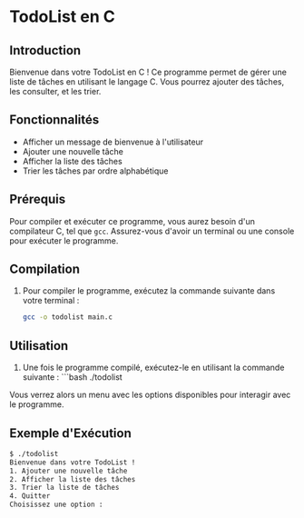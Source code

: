 # TodoList en C

## Introduction

Bienvenue dans votre TodoList en C ! Ce programme permet de gérer une liste de tâches en utilisant le langage C. Vous pourrez ajouter des tâches, les consulter, et les trier.

## Fonctionnalités

- Afficher un message de bienvenue à l'utilisateur
- Ajouter une nouvelle tâche
- Afficher la liste des tâches
- Trier les tâches par ordre alphabétique

## Prérequis

Pour compiler et exécuter ce programme, vous aurez besoin d'un compilateur C, tel que `gcc`. Assurez-vous d'avoir un terminal ou une console pour exécuter le programme.

## Compilation

1. Pour compiler le programme, exécutez la commande suivante dans votre terminal :

    ```bash
    gcc -o todolist main.c

## Utilisation

1. Une fois le programme compilé, exécutez-le en utilisant la commande suivante :
        ```bash
        ./todolist

Vous verrez alors un menu avec les options disponibles pour interagir avec le programme.

## Exemple d'Exécution

```bash
$ ./todolist
Bienvenue dans votre TodoList !
1. Ajouter une nouvelle tâche
2. Afficher la liste des tâches
3. Trier la liste de tâches
4. Quitter
Choisissez une option :
